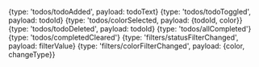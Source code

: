 {type: 'todos/todoAdded', payload: todoText}
{type: 'todos/todoToggled', payload: todoId}
{type: 'todos/colorSelected, payload: {todoId, color}}
{type: 'todos/todoDeleted', payload: todoId}
{type: 'todos/allCompleted'}
{type: 'todos/completedCleared'}
{type: 'filters/statusFilterChanged', payload: filterValue}
{type: 'filters/colorFilterChanged', payload: {color, changeType}}